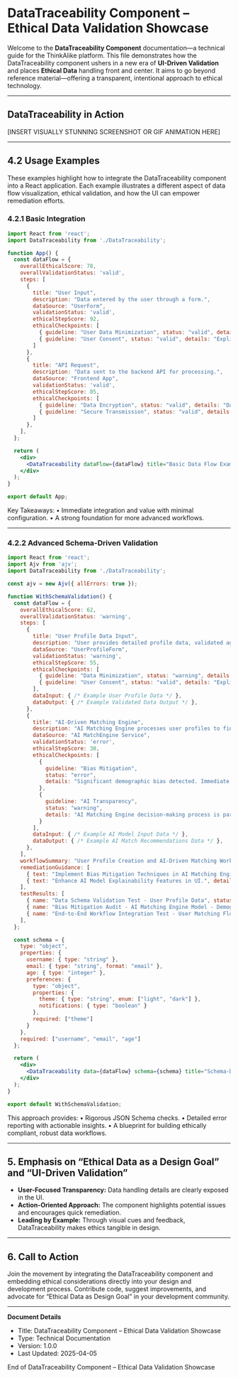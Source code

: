 # DataTraceability Component – Ethical Data Validation Showcase

Welcome to the **DataTraceability Component** documentation—a technical guide for the ThinkAlike platform. This file demonstrates how the DataTraceability component ushers in a new era of **UI-Driven Validation** and places **Ethical Data** handling front and center. It aims to go beyond reference material—offering a transparent, intentional approach to ethical technology.

---

## DataTraceability in Action
[INSERT VISUALLY STUNNING SCREENSHOT OR GIF ANIMATION HERE]

---

## 4.2 Usage Examples

These examples highlight how to integrate the DataTraceability component into a React application. Each example illustrates a different aspect of data flow visualization, ethical validation, and how the UI can empower remediation efforts.

### 4.2.1 Basic Integration

```jsx
import React from 'react';
import DataTraceability from './DataTraceability';

function App() {
  const dataFlow = {
    overallEthicalScore: 78,
    overallValidationStatus: 'valid',
    steps: [
      {
        title: "User Input",
        description: "Data entered by the user through a form.",
        dataSource: "UserForm",
        validationStatus: 'valid',
        ethicalStepScore: 92,
        ethicalCheckpoints: [
          { guideline: "User Data Minimization", status: "valid", details: "Only essential user data is collected." },
          { guideline: "User Consent", status: "valid", details: "Explicit user consent is obtained." }
        ]
      },
      {
        title: "API Request",
        description: "Data sent to the backend API for processing.",
        dataSource: "Frontend App",
        validationStatus: 'valid',
        ethicalStepScore: 85,
        ethicalCheckpoints: [
          { guideline: "Data Encryption", status: "valid", details: "Data is encrypted in transit using HTTPS." },
          { guideline: "Secure Transmission", status: "valid", details: "API requests are sent over secure channels." }
        ]
      },
    ],
  };

  return (
    <div>
      <DataTraceability dataFlow={dataFlow} title="Basic Data Flow Example" />
    </div>
  );
}

export default App;
```

Key Takeaways:
• Immediate integration and value with minimal configuration.
• A strong foundation for more advanced workflows.

---

### 4.2.2 Advanced Schema-Driven Validation

```jsx
import React from 'react';
import Ajv from 'ajv';
import DataTraceability from './DataTraceability';

const ajv = new Ajv({ allErrors: true });

function WithSchemaValidation() {
  const dataFlow = {
    overallEthicalScore: 62,
    overallValidationStatus: 'warning',
    steps: [
      {
        title: "User Profile Data Input",
        description: "User provides detailed profile data, validated against a JSON Schema.",
        dataSource: "UserProfileForm",
        validationStatus: 'warning',
        ethicalStepScore: 55,
        ethicalCheckpoints: [
          { guideline: "Data Minimization", status: "warning", details: "User profile data includes optional fields that might be considered non-essential. Consider minimizing data collection to only strictly necessary fields." },
          { guideline: "User Consent", status: "valid", details: "Explicit user consent is obtained before profile data submission." }
        ],
        dataInput: { /* Example User Profile Data */ },
        dataOutput: { /* Example Validated Data Output */ },
      },
      {
        title: "AI-Driven Matching Engine",
        description: "AI Matching Engine processes user profiles to find potential matches...",
        dataSource: "AI MatchEngine Service",
        validationStatus: 'error',
        ethicalStepScore: 30,
        ethicalCheckpoints: [
          {
            guideline: "Bias Mitigation",
            status: "error",
            details: "Significant demographic bias detected. Immediate remediation required."
          },
          {
            guideline: "AI Transparency",
            status: "warning",
            details: "AI Matching Engine decision-making process is partially transparent, but could be further enhanced with more detailed explainability features."
          }
        ],
        dataInput: { /* Example AI Model Input Data */ },
        dataOutput: { /* Example AI Match Recommendations Data */ },
      },
    ],
    workflowSummary: "User Profile Creation and AI-Driven Matching Workflow - Demonstrating Schema-Driven Validation and Highlighting Potential Ethical Concerns in AI Model Bias.",
    remediationGuidance: [
      { text: "Implement Bias Mitigation Techniques in AI Matching Engine Model.", details: "Apply bias mitigation techniques to reduce the detected bias in match recommendations." },
      { text: "Enhance AI Model Explainability Features in UI.", details: "Implement UI features to provide users with more detailed explanations of AI Match Engine recommendations." },
    ],
    testResults: [
      { name: "Data Schema Validation Test - User Profile Data", status: "valid", summary: "Data Schema Validation Test for User Profile Data passed successfully." },
      { name: "Bias Mitigation Audit - AI Matching Engine Model - Demographic Bias Check", status: "error", summary: "Bias Mitigation Audit for AI Matching Engine Model - Demographic Bias Check FAILED CRITICALLY." },
      { name: "End-to-End Workflow Integration Test - User Matching Flow", status: "warning", summary: "End-to-End Workflow Integration Test for User Matching Flow indicates a significant ethical issue that needs immediate attention." },
    ],
  };

  const schema = {
    type: "object",
    properties: {
      username: { type: "string" },
      email: { type: "string", format: "email" },
      age: { type: "integer" },
      preferences: {
        type: "object",
        properties: {
          theme: { type: "string", enum: ["light", "dark"] },
          notifications: { type: "boolean" }
        },
        required: ["theme"]
      }
    },
    required: ["username", "email", "age"]
  };

  return (
    <div>
      <DataTraceability data={dataFlow} schema={schema} title="Schema-Driven Data Validation Example" />
    </div>
  );
}

export default WithSchemaValidation;
```

This approach provides:
• Rigorous JSON Schema checks.
• Detailed error reporting with actionable insights.
• A blueprint for building ethically compliant, robust data workflows.

---

## 5. Emphasis on “Ethical Data as a Design Goal” and “UI-Driven Validation”

- **User-Focused Transparency:** Data handling details are clearly exposed in the UI.
- **Action-Oriented Approach:** The component highlights potential issues and encourages quick remediation.
- **Leading by Example:** Through visual cues and feedback, DataTraceability makes ethics tangible in design.

---

## 6. Call to Action

Join the movement by integrating the DataTraceability component and embedding ethical considerations directly into your design and development process. Contribute code, suggest improvements, and advocate for “Ethical Data as Design Goal” in your development community.

---
**Document Details**
- Title: DataTraceability Component – Ethical Data Validation Showcase
- Type: Technical Documentation
- Version: 1.0.0
- Last Updated: 2025-04-05

End of DataTraceability Component – Ethical Data Validation Showcase


